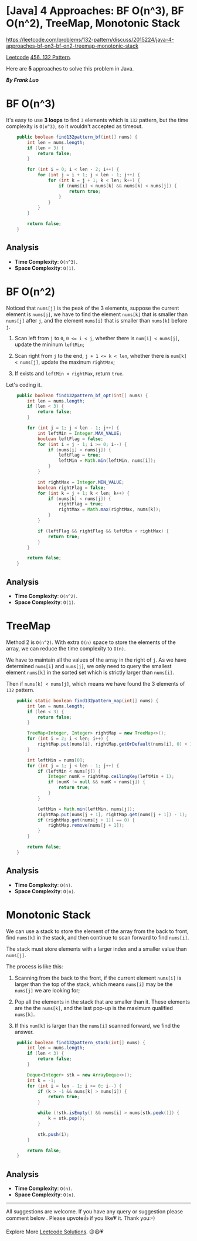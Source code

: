 # [Java] 4 Approaches: BF O(n^3), BF O(n^2), TreeMap, Monotonic Stack

https://leetcode.com/problems/132-pattern/discuss/2015224/java-4-approaches-bf-on3-bf-on2-treemap-monotonic-stack

[Leetcode](https://leetcode-cn.com/) [456. 132 Pattern](https://leetcode.com/problems/132-pattern/).

Here are **5** approaches to solve this problem in Java.

***By Frank Luo***

# BF O(n^3)

It's easy to use **3 loops** to find `3` elements which is `132` pattern, but the time complexity is `O(n^3)`, so it wouldn't accepted as timeout.

```java
    public boolean find132pattern_bf(int[] nums) {
        int len = nums.length;
        if (len < 3) {
            return false;
        }

        for (int i = 0; i < len - 2; i++) {
            for (int j = i + 1; j < len - 1; j++) {
                for (int k = j + 1; k < len; k++) {
                    if (nums[i] < nums[k] && nums[k] < nums[j]) {
                        return true;
                    }
                }
            }
        }

        return false;
    }
```

## Analysis

- **Time Complexity**: `O(n^3)`.
- **Space Complexity**: `O(1)`.


# BF O(n^2)

Noticed that `nums[j]` is the peak of the 3 elements, suppose the current element is `nums[j]`, we have to find the element `nums[k]` that is smaller than `nums[j]` after `j`, and the element `nums[i]` that is smaller than `nums[k]` before `j`. 

1. Scan left from `j` to `0`, `0 <= i < j`, whether there is `num[i] < nums[j]`, update the mininum `leftMin`;

2. Scan right from `j` to the end, `j + 1 <= k < len`, whether there is `num[k] < nums[j]`, update the maxinum `rightMax`;

3. If exists and `leftMin < rightMax`, return `true`.

Let's coding it.

```java
    public boolean find132pattern_bf_opt(int[] nums) {
        int len = nums.length;
        if (len < 3) {
            return false;
        }

        for (int j = 1; j < len - 1; j++) {
            int leftMin = Integer.MAX_VALUE;
            boolean leftFlag = false;
            for (int i = j - 1; i >= 0; i--) {
                if (nums[i] < nums[j]) {
                    leftFlag = true;
                    leftMin = Math.min(leftMin, nums[i]);
                }
            }

            int rightMax = Integer.MIN_VALUE;
            boolean rightFlag = false;
            for (int k = j + 1; k < len; k++) {
                if (nums[k] < nums[j]) {
                    rightFlag = true;
                    rightMax = Math.max(rightMax, nums[k]);
                }
            }

            if (leftFlag && rightFlag && leftMin < rightMax) {
                return true;
            }
        }

        return false;
    }
```

## Analysis

- **Time Complexity**: `O(n^2)`.
- **Space Complexity**: `O(1)`.

# TreeMap

Method 2 is `O(n^2)`. With extra `O(n)` space to store the elements of the array, we can reduce the time complexity to `O(n)`.

We have to maintain all the values of the array in the right of `j`. As we have determined `nums[i]` and `nums[j]`, we only need to query the smallest element `nums[k]` in the sorted set which is strictly larger than `nums[i]`. 

Then if `nums[k] < nums[j]`, which means we have found the 3 elements of `132` pattern.

```java
    public static boolean find132pattern_map(int[] nums) {
        int len = nums.length;
        if (len < 3) {
            return false;
        }

        TreeMap<Integer, Integer> rightMap = new TreeMap<>();
        for (int i = 2; i < len; i++) {
            rightMap.put(nums[i], rightMap.getOrDefault(nums[i], 0) + 1);
        }

        int leftMin = nums[0];
        for (int j = 1; j < len - 1; j++) {
            if (leftMin < nums[j]) {
                Integer numK = rightMap.ceilingKey(leftMin + 1);
                if (numK != null && numK < nums[j]) {
                    return true;
                }
            }

            leftMin = Math.min(leftMin, nums[j]);
            rightMap.put(nums[j + 1], rightMap.get(nums[j + 1]) - 1);
            if (rightMap.get(nums[j + 1]) == 0) {
                rightMap.remove(nums[j + 1]);
            }
        }

        return false;
    }
```

## Analysis

- **Time Complexity**: `O(n)`.
- **Space Complexity**: `O(n)`.


# Monotonic Stack

We can use a stack to store the element of the array from the back to front, find `nums[k]` in the stack, and then continue to scan forward to find `nums[i]`. 

The stack must store elements with a larger index and a smaller value than `nums[j]`.

The process is like this:

1. Scanning from the back to the front, if the current element `nums[i]` is larger than the top of the stack, which means `nums[i]` may be the `nums[j]` we are looking for;

2. Pop all the elements in the stack that are smaller than it. These elements are the the `nums[k]`, and the last pop-up is the maximum qualified `nums[k]`. 

3. If this `num[k]` is larger than the `nums[i]` scanned forward, we find the answer.


```java
    public boolean find132pattern_stack(int[] nums) {
        int len = nums.length;
        if (len < 3) {
            return false;
        }

        Deque<Integer> stk = new ArrayDeque<>();
        int k = -1;
        for (int i = len - 1; i >= 0; i--) {
            if (k > -1 && nums[k] > nums[i]) {
                return true;
            }

            while (!stk.isEmpty() && nums[i] > nums[stk.peek()]) {
                k = stk.pop();
            }

            stk.push(i);
        }

        return false;
    }
```

## Analysis

- **Time Complexity**: `O(n)`.
- **Space Complexity**: `O(n)`.

----------

All suggestions are welcome. 
If you have any query or suggestion please comment below .
Please upvote👍 if you like💗 it. Thank you:-)

Explore More [Leetcode Solutions](https://leetcode.com/discuss/general-discussion/1868912/My-Leetcode-Solutions-All-In-One). 😉😃💗

